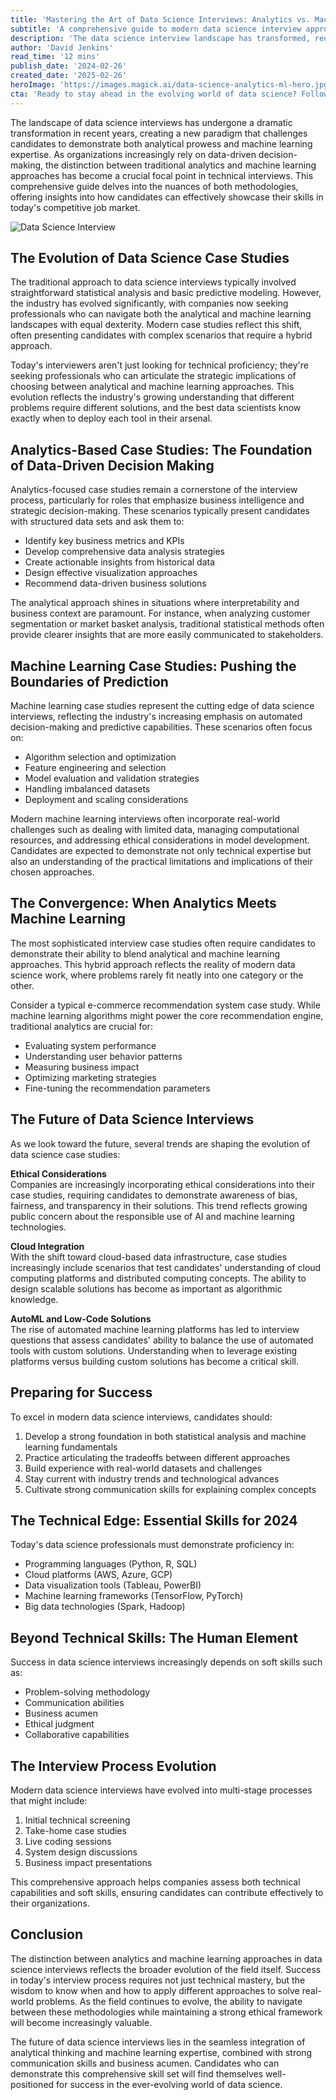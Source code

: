 ```yaml
---
title: 'Mastering the Art of Data Science Interviews: Analytics vs. Machine Learning Case Studies in 2024'
subtitle: 'A comprehensive guide to modern data science interview approaches combining analytics and ML'
description: 'The data science interview landscape has transformed, requiring candidates to master both analytics and machine learning approaches. This guide explores how modern interviews blend traditional statistical analysis with cutting-edge ML techniques, offering insights into preparing for success in 2024's competitive job market.'
author: 'David Jenkins'
read_time: '12 mins'
publish_date: '2024-02-26'
created_date: '2025-02-26'
heroImage: 'https://images.magick.ai/data-science-analytics-ml-hero.jpg'
cta: 'Ready to stay ahead in the evolving world of data science? Follow us on LinkedIn for regular insights, interview tips, and industry trends that will help you navigate your career journey successfully.'
---
```


The landscape of data science interviews has undergone a dramatic transformation in recent years, creating a new paradigm that challenges candidates to demonstrate both analytical prowess and machine learning expertise. As organizations increasingly rely on data-driven decision-making, the distinction between traditional analytics and machine learning approaches has become a crucial focal point in technical interviews. This comprehensive guide delves into the nuances of both methodologies, offering insights into how candidates can effectively showcase their skills in today's competitive job market.

![Data Science Interview](https://i.magick.ai/DATASCI/3217765206841_magick_img.webp)

## The Evolution of Data Science Case Studies

The traditional approach to data science interviews typically involved straightforward statistical analysis and basic predictive modeling. However, the industry has evolved significantly, with companies now seeking professionals who can navigate both the analytical and machine learning landscapes with equal dexterity. Modern case studies reflect this shift, often presenting candidates with complex scenarios that require a hybrid approach.

Today's interviewers aren't just looking for technical proficiency; they're seeking professionals who can articulate the strategic implications of choosing between analytical and machine learning approaches. This evolution reflects the industry's growing understanding that different problems require different solutions, and the best data scientists know exactly when to deploy each tool in their arsenal.

## Analytics-Based Case Studies: The Foundation of Data-Driven Decision Making

Analytics-focused case studies remain a cornerstone of the interview process, particularly for roles that emphasize business intelligence and strategic decision-making. These scenarios typically present candidates with structured data sets and ask them to:

- Identify key business metrics and KPIs
- Develop comprehensive data analysis strategies
- Create actionable insights from historical data
- Design effective visualization approaches
- Recommend data-driven business solutions

The analytical approach shines in situations where interpretability and business context are paramount. For instance, when analyzing customer segmentation or market basket analysis, traditional statistical methods often provide clearer insights that are more easily communicated to stakeholders.

## Machine Learning Case Studies: Pushing the Boundaries of Prediction

Machine learning case studies represent the cutting edge of data science interviews, reflecting the industry's increasing emphasis on automated decision-making and predictive capabilities. These scenarios often focus on:

- Algorithm selection and optimization
- Feature engineering and selection
- Model evaluation and validation strategies
- Handling imbalanced datasets
- Deployment and scaling considerations

Modern machine learning interviews often incorporate real-world challenges such as dealing with limited data, managing computational resources, and addressing ethical considerations in model development. Candidates are expected to demonstrate not only technical expertise but also an understanding of the practical limitations and implications of their chosen approaches.

## The Convergence: When Analytics Meets Machine Learning

The most sophisticated interview case studies often require candidates to demonstrate their ability to blend analytical and machine learning approaches. This hybrid approach reflects the reality of modern data science work, where problems rarely fit neatly into one category or the other.

Consider a typical e-commerce recommendation system case study. While machine learning algorithms might power the core recommendation engine, traditional analytics are crucial for:

- Evaluating system performance
- Understanding user behavior patterns
- Measuring business impact
- Optimizing marketing strategies
- Fine-tuning the recommendation parameters

## The Future of Data Science Interviews

As we look toward the future, several trends are shaping the evolution of data science case studies:

**Ethical Considerations**  
Companies are increasingly incorporating ethical considerations into their case studies, requiring candidates to demonstrate awareness of bias, fairness, and transparency in their solutions. This trend reflects growing public concern about the responsible use of AI and machine learning technologies.

**Cloud Integration**  
With the shift toward cloud-based data infrastructure, case studies increasingly include scenarios that test candidates' understanding of cloud computing platforms and distributed computing concepts. The ability to design scalable solutions has become as important as algorithmic knowledge.

**AutoML and Low-Code Solutions**  
The rise of automated machine learning platforms has led to interview questions that assess candidates' ability to balance the use of automated tools with custom solutions. Understanding when to leverage existing platforms versus building custom solutions has become a critical skill.

## Preparing for Success

To excel in modern data science interviews, candidates should:

1. Develop a strong foundation in both statistical analysis and machine learning fundamentals
2. Practice articulating the tradeoffs between different approaches
3. Build experience with real-world datasets and challenges
4. Stay current with industry trends and technological advances
5. Cultivate strong communication skills for explaining complex concepts

## The Technical Edge: Essential Skills for 2024

Today's data science professionals must demonstrate proficiency in:

- Programming languages (Python, R, SQL)
- Cloud platforms (AWS, Azure, GCP)
- Data visualization tools (Tableau, PowerBI)
- Machine learning frameworks (TensorFlow, PyTorch)
- Big data technologies (Spark, Hadoop)

## Beyond Technical Skills: The Human Element

Success in data science interviews increasingly depends on soft skills such as:

- Problem-solving methodology
- Communication abilities
- Business acumen
- Ethical judgment
- Collaborative capabilities

## The Interview Process Evolution

Modern data science interviews have evolved into multi-stage processes that might include:

1. Initial technical screening
2. Take-home case studies
3. Live coding sessions
4. System design discussions
5. Business impact presentations

This comprehensive approach helps companies assess both technical capabilities and soft skills, ensuring candidates can contribute effectively to their organizations.

## Conclusion

The distinction between analytics and machine learning approaches in data science interviews reflects the broader evolution of the field itself. Success in today's interview process requires not just technical mastery, but the wisdom to know when and how to apply different approaches to solve real-world problems. As the field continues to evolve, the ability to navigate between these methodologies while maintaining a strong ethical framework will become increasingly valuable.

The future of data science interviews lies in the seamless integration of analytical thinking and machine learning expertise, combined with strong communication skills and business acumen. Candidates who can demonstrate this comprehensive skill set will find themselves well-positioned for success in the ever-evolving world of data science.